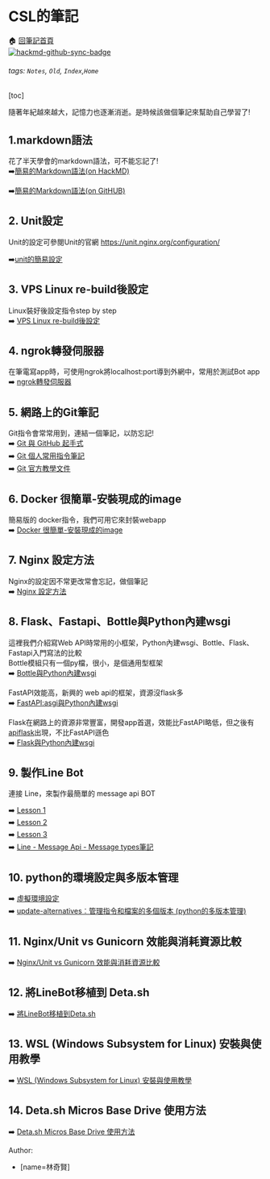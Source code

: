 
# CSL的筆記
:house:  [回筆記首頁](https://www.mirai.tw)  
[![hackmd-github-sync-badge](https://hackmd.io/B7_KbNXyRSGSKxny0cTKqg/badge)](https://hackmd.io/B7_KbNXyRSGSKxny0cTKqg)

###### tags: `Notes`, `Old`, `Index`,`Home`
[toc]

隨著年紀越來越大，記憶力也逐漸消逝。是時候該做個筆記來幫助自己學習了!
## 1.markdown語法

花了半天學會的markdown語法，可不能忘記了!  
:arrow_right:[簡易的Markdown語法(on HackMD)](https://hackmd.io/@CSL/BJkKSZ1Os)

:arrow_right:[簡易的Markdown語法(on GitHUB)](./Markdown)

## 2. Unit設定
Unit的設定可參閱Unit的官網 https://unit.nginx.org/configuration/  

:arrow_right:[unit的簡易設定](https://hackmd.io/@CSL/HJopMcXOj)


## 3. VPS Linux re-build後設定

Linux裝好後設定指令step by step  
:arrow_right: [VPS Linux re-build後設定](https://hackmd.io/@CSL/Sk2BKOX_o)  

## 4. ngrok轉發伺服器
在筆電寫app時，可使用ngrok將localhost:port導到外網中，常用於測試Bot app  
:arrow_right: [ngrok轉發伺服器](https://hackmd.io/@CSL/Hk6aDDQdi)

## 5. 網路上的Git筆記
Git指令會常常用到，連結一個筆記，以防忘記!  
:arrow_right: [Git 與 GitHub 起手式](https://medium.com/wenchin-rolls-around/git-%E8%88%87-github-%E8%B5%B7%E6%89%8B%E5%BC%8F-966e18da84f2)  
:arrow_right: [Git 個人常用指令筆記](https://icguanyu.github.io/other/git%E5%B8%B8%E7%94%A8%E6%8C%87%E4%BB%A4/)  
:arrow_right: [Git 官方教學文件](https://git-scm.com/book/zh-tw/v2)  


## 6. Docker 很簡單-安裝現成的image
簡易版的 docker指令，我們可用它來封裝webapp  
:arrow_right: [Docker 很簡單-安裝現成的image](https://hackmd.io/@CSL/r1LkbTZuo)

## 7. Nginx 設定方法
Nginx的設定因不常更改常會忘記，做個筆記  
:arrow_right: [Nginx 設定方法](https://hackmd.io/@CSL/H1Z_ikZOj)

## 8. Flask、Fastapi、Bottle與Python內建wsgi 
這裡我們介紹寫Web API時常用的小框架，Python內建wsgi、Bottle、Flask、Fastapi入門寫法的比較  
Bottle模組只有一個py檔，很小，是個通用型框架  
:arrow_right: [Bottle與Python內建wsgi](https://hackmd.io/@CSL/SySo6HG_i)  

FastAPI效能高，新興的 web api的框架，資源沒flask多  
:arrow_right: [FastAPI:asgi與Python內建wsgi](https://hackmd.io/@CSL/Hyzuh83Oo)  

Flask在網路上的資源非常豐富，開發app首選，效能比FastAPI略低，但之後有[apiflask](https://apiflask.com/)出現，不比FastAPI遜色  
:arrow_right: [Flask與Python內建wsgi](https://hackmd.io/@CSL/ry3rWp8ds)  

## 9. 製作Line Bot 
連接 Line，來製作最簡單的  message api BOT   

:arrow_right: [Lesson 1](https://hackmd.io/@CSL/By2Q3GIdo)  
:arrow_right: [Lesson 2](https://hackmd.io/@CSL/r1pLWiC_i)  
:arrow_right: [Lesson 3](https://hackmd.io/mQAwolZvRKWQw5XSzFwMNg)  
:arrow_right: [Line - Message Api - Message types筆記](https://hackmd.io/@CSL/HkuqgjzYo)

## 10. python的環境設定與多版本管理
:arrow_right: [虛擬環境設定](https://hackmd.io/5WErNa21QmCUwEWmCEAu3g)  
:arrow_right: [update-alternatives︰管理指令和檔案的多個版本 (python的多版本管理)](https://hackmd.io/@CSL/r1j8oHgFj)

## 11. Nginx/Unit vs Gunicorn 效能與消耗資源比較
:arrow_right: [Nginx/Unit vs Gunicorn 效能與消耗資源比較](https://hackmd.io/@CSL/SJCnbHvKo)

## 12. 將LineBot移植到 Deta.sh
:arrow_right: [將LineBot移植到Deta.sh](https://hackmd.io/@CSL/HJcsPvhOj)


## 13. WSL (Windows Subsystem for Linux) 安裝與使用教學
:arrow_right: [WSL (Windows Subsystem for Linux) 安裝與使用教學](https://hackmd.io/aitP3VASSj-5H_Dd7NV32A)

## 14. Deta.sh Micros Base Drive 使用方法
:arrow_right: [Deta.sh Micros Base Drive 使用方法](https://hackmd.io/mQiOGfQRSBCjHjx-EAHxHg)



Author:
- [name=林奇賢]


